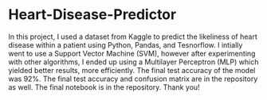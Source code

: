 # Heart-Disease-Predictor

In this project, I used a dataset from Kaggle to predict the likeliness of heart disease within a patient using Python, Pandas, and Tesnorflow. I intially went to use a Support Vector Machine (SVM), however after experimenting with other algorithms, I ended up using a Multilayer Perceptron (MLP) which yielded better results, more efficiently. The final test accuracy of the model was 92%. The final test accuracy and confusion matrix are in the repository as well. The final notebook is in the repository. Thank you!
